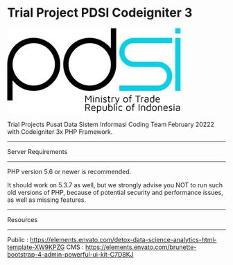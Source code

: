 # Trial Project PDSI Codeigniter 3


<img src="logo.svg" width="400">


Trial Projects
Pusat Data Sistem Informasi Coding Team February 20222 with Codeigniter 3x PHP Framework.

*******************
Server Requirements
*******************

PHP version 5.6 or newer is recommended.

It should work on 5.3.7 as well, but we strongly advise you NOT to run
such old versions of PHP, because of potential security and performance
issues, as well as missing features.

*********
Resources
*********

Public : https://elements.envato.com/detox-data-science-analytics-html-template-XW9KPZG
CMS : https://elements.envato.com/brunette-bootstrap-4-admin-powerful-ui-kit-C7D8KJ
